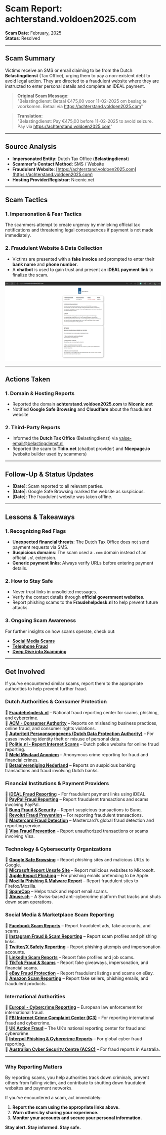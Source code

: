 # Scam Report: achterstand.voldoen2025.com

**Scam Date**: February, 2025  
**Status**: Resolved  

---

## Scam Summary  
Victims receive an SMS or email claiming to be from the Dutch **Belastingdienst** (Tax Office), urging them to pay a non-existent debt to avoid legal action. They are directed to a fraudulent website where they are instructed to enter personal details and complete an iDEAL payment.

> **Original Scam Message:**  
> "Belastingdienst: Betaal €475,00 voor 11-02-2025 om beslag te voorkomen. Betaal via https://achterstand.voldoen2025.com"

> **Translation:**  
> "Belastingdienst: Pay €475,00 before 11-02-2025 to avoid seizure. Pay via https://achterstand.voldoen2025.com"

---

## Source Analysis  
- **Impersonated Entity**: Dutch Tax Office (**Belastingdienst**)  
- **Scammer's Contact Method**: SMS / Website  
- **Fraudulent Website**: [https://achterstand.voldoen2025.com](https://achterstand.voldoen2025.com)  
- **Hosting Provider/Registrar**: Nicenic.net  

---

## Scam Tactics  

### 1. Impersonation & Fear Tactics  
The scammers attempt to create urgency by mimicking official tax notifications and threatening legal consequences if payment is not made immediately.

### 2. Fraudulent Website & Data Collection  
- Victims are presented with a **fake invoice** and prompted to enter their **bank name** and **phone number**.  
- A **chatbot** is used to gain trust and present an **iDEAL payment link** to finalize the scam.  

![Fake Website Screenshot](./Website/achterstand.voldoen2025.com.png)

---

## Actions Taken  

### 1. Domain & Hosting Reports  
- Reported the domain **achterstand.voldoen2025.com** to **Nicenic.net**  
- Notified **Google Safe Browsing** and **Cloudflare** about the fraudulent website  

### 2. Third-Party Reports  
- Informed the **Dutch Tax Office** (Belastingdienst) via [valse-email@belastingdienst.nl](mailto:valse-email@belastingdienst.nl)  
- Reported the scam to **Tidio.net** (chatbot provider) and **Nicepage.io** (website builder used by scammers)  

---

## Follow-Up & Status Updates  
- **[Date]**: Scam reported to all relevant parties.  
- **[Date]**: Google Safe Browsing marked the website as suspicious.  
- **[Date]**: The fraudulent website was taken offline.  

---

## Lessons & Takeaways  

### 1. Recognizing Red Flags  
- **Unexpected financial threats**: The Dutch Tax Office does not send payment requests via SMS.  
- **Suspicious domains**: The scam used a `.com` domain instead of an official `.nl` extension.  
- **Generic payment links**: Always verify URLs before entering payment details.  

### 2. How to Stay Safe  
- Never trust links in unsolicited messages.  
- Verify the contact details through **official government websites**.  
- Report phishing scams to the **Fraudehelpdesk.nl** to help prevent future attacks.  

### 3. Ongoing Scam Awareness  
For further insights on how scams operate, check out:  
- [**Social Media Scams**](../General/SocialMediaScam.md)  
- [**Telephone Fraud**](../General/Telefonische_fraude.md)  
- [**Deep Dive into Scamming**](../General/Dive_into_scamming.md)  

---

## Get Involved  
If you've encountered similar scams, report them to the appropriate authorities to help prevent further fraud.  

### **Dutch Authorities & Consumer Protection**
🔹 [**Fraudehelpdesk.nl**](https://www.fraudehelpdesk.nl/) – National fraud reporting center for scams, phishing, and cybercrime.  
🔹 [**ACM - Consumer Authority**](https://www.acm.nl/) – Reports on misleading business practices, online fraud, and consumer rights violations.  
🔹 [**Autoriteit Persoonsgegevens (Dutch Data Protection Authority)**](https://autoriteitpersoonsgegevens.nl/) – For cases involving identity theft or misuse of personal data.  
🔹 [**Politie.nl - Report Internet Scams**](https://www.politie.nl/themas/internetoplichting.html) – Dutch police website for online fraud reporting.  
🔹 [**Meld Misdaad Anoniem**](https://www.meldmisdaadanoniem.nl/) – Anonymous crime reporting for fraud and financial crimes.  
🔹 [**Betaalvereniging Nederland**](https://www.betaalvereniging.nl/) – Reports on suspicious banking transactions and fraud involving Dutch banks.

### **Financial Institutions & Payment Providers**
🔹 [**iDEAL Fraud Reporting**](https://www.ideal.nl/contact/) – For fraudulent payment links using iDEAL.  
🔹 [**PayPal Fraud Reporting**](https://www.paypal.com/us/security/reporting-issues) – Report fraudulent transactions and scams involving PayPal.  
🔹 [**Bunq Fraud & Security**](https://www.bunq.com/help) – Report suspicious transactions to Bunq.  
🔹 [**Revolut Fraud Prevention**](https://www.revolut.com/help) – For reporting fraudulent transactions.  
🔹 [**Mastercard Fraud Detection**](https://www.mastercard.us/en-us/personal/get-support/fraud-and-security.html) – Mastercard’s global fraud detection and reporting service.  
🔹 [**Visa Fraud Prevention**](https://usa.visa.com/support/consumer/security.html) – Report unauthorized transactions or scams involving Visa.

### **Technology & Cybersecurity Organizations**
🔹 [**Google Safe Browsing**](https://safebrowsing.google.com/) – Report phishing sites and malicious URLs to Google.  
🔹 [**Microsoft Report Unsafe Site**](https://www.microsoft.com/en-us/wdsi/support/report-unsafe-site-guest) – Report malicious websites to Microsoft.  
🔹 [**Apple Report Phishing**](https://support.apple.com/en-us/HT204759) – For phishing emails pretending to be Apple.  
🔹 [**Mozilla Phishing & Malware Report**](https://www.mozilla.org/en-US/about/legal/fraud-report/) – Report fraudulent sites to Firefox/Mozilla.  
🔹 [**SpamCop**](https://www.spamcop.net/) – Helps track and report email scams.  
🔹 [**Abuse.ch**](https://abuse.ch/) – A Swiss-based anti-cybercrime platform that tracks and shuts down scam operations.

### **Social Media & Marketplace Scam Reporting**
🔹 [**Facebook Scam Reports**](https://www.facebook.com/help/167722253287296) – Report fraudulent ads, fake accounts, and scams.  
🔹 [**Instagram Fraud & Scam Reporting**](https://help.instagram.com/535503073130320) – Report scam profiles and phishing links.  
🔹 [**Twitter/X Safety Reporting**](https://help.twitter.com/en/safety-and-security/report-abusive-behavior) – Report phishing attempts and impersonation accounts.  
🔹 [**LinkedIn Scam Reports**](https://www.linkedin.com/help/linkedin/answer/37822) – Report fake profiles and job scams.  
🔹 [**TikTok Fraud & Scams**](https://support.tiktok.com/en/safety-hc/report-a-problem) – Report fake giveaways, impersonation, and financial scams.  
🔹 [**eBay Fraud Protection**](https://pages.ebay.com/securitycenter/) – Report fraudulent listings and scams on eBay.  
🔹 [**Amazon Scam Reporting**](https://www.amazon.com/gp/help/customer/display.html?nodeId=201909010) – Report fake sellers, phishing emails, and fraudulent products.

### **International Authorities**
🔹 [**Europol - Cybercrime Reporting**](https://www.europol.europa.eu/report-a-crime) – European law enforcement for international fraud.  
🔹 [**FBI Internet Crime Complaint Center (IC3)**](https://www.ic3.gov/) – For reporting international fraud and cybercrime.  
🔹 [**UK Action Fraud**](https://www.actionfraud.police.uk/) – The UK’s national reporting center for fraud and cybercrime.  
🔹 [**Interpol Phishing & Cybercrime Reports**](https://www.interpol.int/Crimes/Cybercrime) – For global cyber fraud reporting.  
🔹 [**Australian Cyber Security Centre (ACSC)**](https://www.cyber.gov.au/acsc/report) – For fraud reports in Australia.  

---

### **Why Reporting Matters**
By reporting scams, you help authorities track down criminals, prevent others from falling victim, and contribute to shutting down fraudulent websites and payment networks.

If you've encountered a scam, act immediately:
1. **Report the scam using the appropriate links above.**
2. **Warn others by sharing your experience.**
3. **Monitor your accounts and secure your personal information.**



**Stay alert. Stay informed. Stay safe.**
